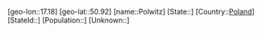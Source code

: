 ﻿---
location: [50.92,17.18]
type: City
tags:
- geo/City


SpocWebEntityId: 33438
isDeleted: false
confidential: public

---
[geo-lon::17.18]
[geo-lat::50.92]
[name::Polwitz]
[State::]
[Country::[Poland](geo/Continent/Europe/Poland.md)]
[StateId::]
[Population::]
[Unknown::]

